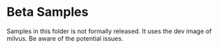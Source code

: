 # Beta Samples
Samples in this folder is not formally released. 
It uses the dev image of milvus.
Be aware of the potential issues.

